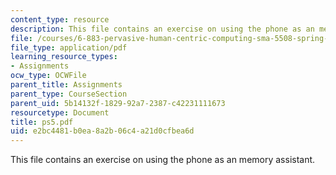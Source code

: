 ```yaml
---
content_type: resource
description: This file contains an exercise on using the phone as an memory assistant.
file: /courses/6-883-pervasive-human-centric-computing-sma-5508-spring-2006/e2bc4481b0ea8a2b06c4a21d0cfbea6d_ps5.pdf
file_type: application/pdf
learning_resource_types:
- Assignments
ocw_type: OCWFile
parent_title: Assignments
parent_type: CourseSection
parent_uid: 5b14132f-1829-92a7-2387-c42231111673
resourcetype: Document
title: ps5.pdf
uid: e2bc4481-b0ea-8a2b-06c4-a21d0cfbea6d
---
```

This file contains an exercise on using the phone as an memory assistant.


